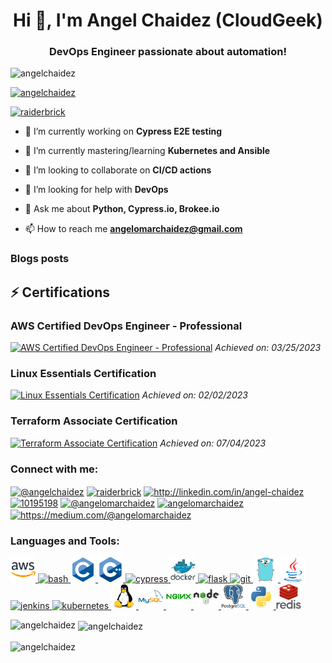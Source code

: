 <h1 align="center">Hi 👋, I'm Angel Chaidez (CloudGeek)</h1>
<h3 align="center">DevOps Engineer passionate about automation!</h3>

<p align="left"> <img src="https://komarev.com/ghpvc/?username=angelchaidez&label=Profile%20views&color=0e75b6&style=flat" alt="angelchaidez" /> </p>

<p align="left"> <a href="https://github.com/ryo-ma/github-profile-trophy"><img src="https://github-profile-trophy.vercel.app/?username=angelchaidez" alt="angelchaidez" /></a> </p>

<p align="left"> <a href="https://twitter.com/raiderbrick" target="blank"><img src="https://img.shields.io/twitter/follow/raiderbrick?logo=twitter&style=for-the-badge" alt="raiderbrick" /></a> </p>

- 🔭 I’m currently working on **Cypress E2E testing**

- 🌱 I’m currently mastering/learning **Kubernetes and Ansible**

- 👯 I’m looking to collaborate on **CI/CD actions**

- 🤝 I’m looking for help with **DevOps**

- 💬 Ask me about **Python, Cypress.io, Brokee.io**

- 📫 How to reach me **angelomarchaidez@gmail.com**

### Blogs posts
<!-- BLOG-POST-LIST:START -->
<!-- BLOG-POST-LIST:END -->

## ⚡ Certifications

### AWS Certified DevOps Engineer - Professional
[![AWS Certified DevOps Engineer - Professional](https://images.credly.com/size/110x110/images/0f8f85f5-f388-4a1e-b85f-bab5a458f7b1/aws-certified-devops-engineer-professional.png)](https://www.credly.com/badges/558530a8-d526-495c-be3f-eab9409743fc/public_url)
*Achieved on: 03/25/2023*

### Linux Essentials Certification
[![Linux Essentials Certification](https://images.credly.com/size/110x110/images/0f8f85f5-f388-4a1e-b85f-bab5a458f7b1/aws-certified-devops-engineer-professional.png)](https://cs.lpi.org/caf/Xamman/certification/verify/LPI000555660/pgtnmbmpkm)
*Achieved on: 02/02/2023*

### Terraform Associate Certification
[![Terraform Associate Certification](https://images.credly.com/size/110x110/images/0f8f85f5-f388-4a1e-b85f-bab5a458f7b1/aws-certified-devops-engineer-professional.png)](https://www.credly.com/badges/29930ab1-06db-432a-846e-929c6a44aaa5/public_url)
*Achieved on: 07/04/2023*

<h3 align="left">Connect with me:</h3>
<p align="left">
<a href="https://dev.to/@angelchaidez" target="blank"><img align="center" src="https://raw.githubusercontent.com/rahuldkjain/github-profile-readme-generator/master/src/images/icons/Social/devto.svg" alt="@angelchaidez" height="30" width="40" /></a>
<a href="https://twitter.com/raiderbrick" target="blank"><img align="center" src="https://raw.githubusercontent.com/rahuldkjain/github-profile-readme-generator/master/src/images/icons/Social/twitter.svg" alt="raiderbrick" height="30" width="40" /></a>
<a href="https://linkedin.com/in/http://linkedin.com/in/angel-chaidez" target="blank"><img align="center" src="https://raw.githubusercontent.com/rahuldkjain/github-profile-readme-generator/master/src/images/icons/Social/linked-in-alt.svg" alt="http://linkedin.com/in/angel-chaidez" height="30" width="40" /></a>
<a href="https://stackoverflow.com/users/10195198" target="blank"><img align="center" src="https://raw.githubusercontent.com/rahuldkjain/github-profile-readme-generator/master/src/images/icons/Social/stack-overflow.svg" alt="10195198" height="30" width="40" /></a>
<a href="https://medium.com/@angelomarchaidez" target="blank"><img align="center" src="https://raw.githubusercontent.com/rahuldkjain/github-profile-readme-generator/master/src/images/icons/Social/medium.svg" alt="@angelomarchaidez" height="30" width="40" /></a>
<a href="https://www.hackerrank.com/angelomarchaidez" target="blank"><img align="center" src="https://raw.githubusercontent.com/rahuldkjain/github-profile-readme-generator/master/src/images/icons/Social/hackerrank.svg" alt="angelomarchaidez" height="30" width="40" /></a>
<a href="/https://medium.com/@angelomarchaidez" target="blank"><img align="center" src="https://raw.githubusercontent.com/rahuldkjain/github-profile-readme-generator/master/src/images/icons/Social/rss.svg" alt="https://medium.com/@angelomarchaidez" height="30" width="40" /></a>
</p>

<h3 align="left">Languages and Tools:</h3>
<p align="left">
<a href="https://aws.amazon.com" target="_blank" rel="noreferrer"> <img src="https://raw.githubusercontent.com/devicons/devicon/master/icons/amazonwebservices/amazonwebservices-original-wordmark.svg" alt="aws" width="40" height="40"/> </a> 
<a href="https://www.gnu.org/software/bash/" target="_blank" rel="noreferrer"> <img src="https://www.vectorlogo.zone/logos/gnu_bash/gnu_bash-icon.svg" alt="bash" width="40" height="40"/> </a> 
<a href="https://www.cprogramming.com/" target="_blank" rel="noreferrer"> <img src="https://raw.githubusercontent.com/devicons/devicon/master/icons/c/c-original.svg" alt="c" width="40" height="40"/> </a> 
<a href="https://www.w3schools.com/cpp/" target="_blank" rel="noreferrer"> <img src="https://raw.githubusercontent.com/devicons/devicon/master/icons/cplusplus/cplusplus-original.svg" alt="cplusplus" width="40" height="40"/> </a> 
<a href="https://www.cypress.io" target="_blank" rel="noreferrer"> <img src="https://raw.githubusercontent.com/simple-icons/simple-icons/6e46ec1fc23b60c8fd0d2f2ff46db82e16dbd75f/icons/cypress.svg" alt="cypress" width="40" height="40"/> </a> 
<a href="https://www.docker.com/" target="_blank" rel="noreferrer"> <img src="https://raw.githubusercontent.com/devicons/devicon/master/icons/docker/docker-original-wordmark.svg" alt="docker" width="40" height="40"/> </a> 
<a href="https://flask.palletsprojects.com/" target="_blank" rel="noreferrer"> <img src="https://www.vectorlogo.zone/logos/pocoo_flask/pocoo_flask-icon.svg" alt="flask" width="40" height="40"/> </a> 
<a href="https://git-scm.com/" target="_blank" rel="noreferrer"> <img src="https://www.vectorlogo.zone/logos/git-scm/git-scm-icon.svg" alt="git" width="40" height="40"/> </a> 
<a href="https://golang.org" target="_blank" rel="noreferrer"> <img src="https://raw.githubusercontent.com/devicons/devicon/master/icons/go/go-original.svg" alt="go" width="40" height="40"/> </a> 
<a href="https://www.java.com" target="_blank" rel="noreferrer"> <img src="https://raw.githubusercontent.com/devicons/devicon/master/icons/java/java-original.svg" alt="java" width="40" height="40"/> </a> 
<a href="https://www.jenkins.io" target="_blank" rel="noreferrer"> <img src="https://www.vectorlogo.zone/logos/jenkins/jenkins-icon.svg" alt="jenkins" width="40" height="40"/> </a> 
<a href="https://kubernetes.io" target="_blank" rel="noreferrer"> <img src="https://www.vectorlogo.zone/logos/kubernetes/kubernetes-icon.svg" alt="kubernetes" width="40" height="40"/> </a> 
<a href="https://www.linux.org/" target="_blank" rel="noreferrer"> <img src="https://raw.githubusercontent.com/devicons/devicon/master/icons/linux/linux-original.svg" alt="linux" width="40" height="40"/> </a> 
<a href="https://www.mysql.com/" target="_blank" rel="noreferrer"> <img src="https://raw.githubusercontent.com/devicons/devicon/master/icons/mysql/mysql-original-wordmark.svg" alt="mysql" width="40" height="40"/> </a> 
<a href="https://www.nginx.com" target="_blank" rel="noreferrer"> <img src="https://raw.githubusercontent.com/devicons/devicon/master/icons/nginx/nginx-original.svg" alt="nginx" width="40" height="40"/> </a> 
<a href="https://nodejs.org" target="_blank" rel="noreferrer"> <img src="https://raw.githubusercontent.com/devicons/devicon/master/icons/nodejs/nodejs-original-wordmark.svg" alt="nodejs" width="40" height="40"/> </a> 
<a href="https://www.postgresql.org" target="_blank" rel="noreferrer"> <img src="https://raw.githubusercontent.com/devicons/devicon/master/icons/postgresql/postgresql-original-wordmark.svg" alt="postgresql" width="40" height="40"/> </a> 
<a href="https://www.python.org" target="_blank" rel="noreferrer"> <img src="https://raw.githubusercontent.com/devicons/devicon/master/icons/python/python-original.svg" alt="python" width="40" height="40"/> </a> 
<a href="https://redis.io" target="_blank" rel="noreferrer"> <img src="https://raw.githubusercontent.com/devicons/devicon/master/icons/redis/redis-original-wordmark.svg" alt="redis" width="40" height="40"/> </a> 
</p>

<p><img align="left" src="https://github-readme-stats.vercel.app/api/top-langs?username=angelchaidez&show_icons=true&locale=en&layout=compact" alt="angelchaidez" /></p>

<p>&nbsp;<img align="center" src="https://github-readme-stats.vercel.app/api?username=angelchaidez&show_icons=true&locale=en" alt="angelchaidez" /></p>

<p><img align="center" src="https://github-readme-streak-stats.herokuapp.com/?user=angelchaidez&" alt="angelchaidez" /></p>
